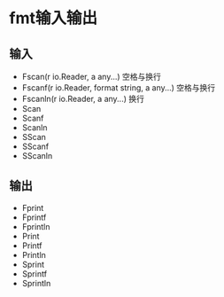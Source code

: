 # fmt输入输出

## 输入

- Fscan(r io.Reader, a any...) 空格与换行
- Fscanf(r io.Reader, format string, a any...) 空格与换行
- Fscanln(r io.Reader, a any...) 换行
- Scan
- Scanf
- Scanln
- SScan
- SScanf
- SScanln


## 输出

- Fprint
- Fprintf
- Fprintln
- Print
- Printf
- Println
- Sprint
- Sprintf
- Sprintln